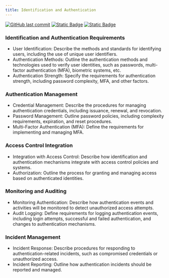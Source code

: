 ```yaml
---
title: Identification and Authentication
---
```

[![GitHub last commit][commitbadge]][commits]
[![Static Badge](https://img.shields.io/badge/Revision_History-gray?logo=searxng&logoColor=ffffff)][commits]
[![Static Badge](https://img.shields.io/badge/Approved-darkgreen?logo=ticktick&logoColor=ffffff)][commits]

<!--bodytext-->
### Identification and Authentication Requirements

* User Identification: Describe the methods and standards for identifying users, including the use of unique user identifiers.
* Authentication Methods: Outline the authentication methods and technologies used to verify user identities, such as passwords, multi-factor authentication (MFA), biometric systems, etc.
* Authentication Strength: Specify the requirements for authentication strength, including password complexity, MFA, and other factors.
  
### Authentication Management

* Credential Management: Describe the procedures for managing authentication credentials, including issuance, renewal, and revocation.
* Password Management: Outline password policies, including complexity requirements, expiration, and reset procedures.
* Multi-Factor Authentication (MFA): Define the requirements for implementing and managing MFA.
  
### Access Control Integration

* Integration with Access Control: Describe how identification and authentication mechanisms integrate with access control policies and systems.
* Authorization: Outline the process for granting and managing access based on authenticated identities.
  
### Monitoring and Auditing

* Monitoring Authentication: Describe how authentication events and activities will be monitored to detect unauthorized access attempts.
* Audit Logging: Define requirements for logging authentication events, including login attempts, successful and failed authentication, and changes to authentication mechanisms.
  
### Incident Management

* Incident Response: Describe procedures for responding to authentication-related incidents, such as compromised credentials or unauthorized access.
* Incident Reporting: Outline how authentication incidents should be reported and managed.

<!--ref links -->
[commitbadge]: https://img.shields.io/github/last-commit/jluufigma/grc-docs?path=gov%2Fia.md&logo=figma&logoColor=white&label=last%20updated&color=darkgreen
[commits]: https://github.com/jluufigma/grc-docs/commits/main/gov/ia.md
